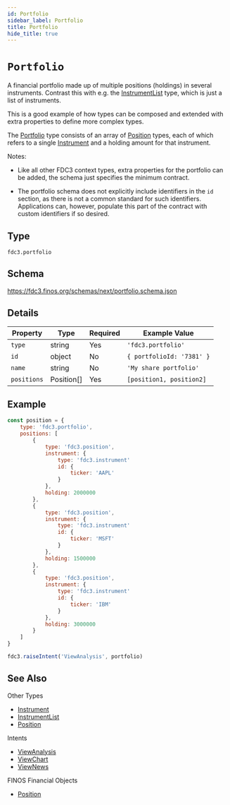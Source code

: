 ```yaml
---
id: Portfolio
sidebar_label: Portfolio
title: Portfolio
hide_title: true
---
```

# `Portfolio`

A financial portfolio made up of multiple positions (holdings) in several instruments. Contrast this
with e.g. the [InstrumentList](InstrumentList) type, which is just a list of instruments.

This is a good example of how types can be composed and extended with extra properties to define more complex types.

The [Portfolio](Portfolio) type consists of an array of [Position](Position) types, each of which
refers to a single [Instrument](Instrument) and a holding amount for that instrument.

Notes:

- Like all other FDC3 context types, extra properties for the portfolio can be added, the schema just 
specifies the minimum contract.

- The portfolio schema does not explicitly include identifiers in the `id` section, as there
is not a common standard for such identifiers. Applications can, however, populate
this part of the contract with custom identifiers if so desired.

## Type

`fdc3.portfolio`

## Schema

https://fdc3.finos.org/schemas/next/portfolio.schema.json

## Details

| Property     | Type       | Required | Example Value             |
|--------------|------------|----------|---------------------------|
| `type`       | string     | Yes      | `'fdc3.portfolio'`        |
| `id`         | object     | No       | `{ portfolioId: '7381' }` |
| `name`       | string     | No       | `'My share portfolio'`    |
| `positions`  | Position[] | Yes      | `[position1, position2]`  |

## Example

```js
const position = {
    type: 'fdc3.portfolio',
    positions: [
        {
            type: 'fdc3.position',
            instrument: {
                type: 'fdc3.instrument'
                id: {
                    ticker: 'AAPL'
                }
            },
            holding: 2000000
        },
        {
            type: 'fdc3.position',
            instrument: {
                type: 'fdc3.instrument'
                id: {
                    ticker: 'MSFT'
                }
            },
            holding: 1500000
        },
        {
            type: 'fdc3.position',
            instrument: {
                type: 'fdc3.instrument'
                id: {
                    ticker: 'IBM'
                }
            },
            holding: 3000000
        }
    ]
}

fdc3.raiseIntent('ViewAnalysis', portfolio)
```

## See Also

Other Types
- [Instrument](Instrument)
- [InstrumentList](InstrumentList)
- [Position](Position)

Intents
- [ViewAnalysis](../../intents/ref/ViewAnalysis)
- [ViewChart](../../intents/ref/ViewChart)
- [ViewNews](../../intents/ref/ViewNews)

FINOS Financial Objects
- [Position](https://fo.finos.org/docs/objects/portfolio)
